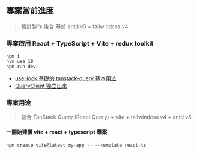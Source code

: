 ## 專案當前進度

> 預計製作 後台 基於 antd v5 + tailwindcss v4

### 專案啟用 React + TypeScript + Vite + redux toolkit

```
npm i
nvm use 18
npm run dev

```

- [useHook 基礎的 tanstack-query 基本用法](https://github.com/Vic428-human/redux-toolkit-and-tanstack-query-demo/blob/main/src/hooks/useApplimittation.ts)
- [QueryClient 獨立出來](https://github.com/Vic428-human/redux-toolkit-and-tanstack-query-demo/blob/main/src/hooks/useApplimittation.ts)

### 專案用途

> 結合 TanStack Query (React Query) + vite + tailwindcss v4 + antd v5

#### 一開始建置 vite + react + typescript 專案

```js
npm create vite@latest my-app -- --template react-ts
```
